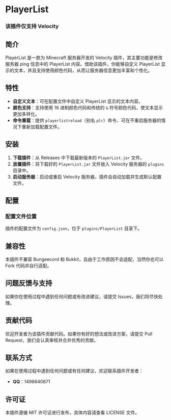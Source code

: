 # PlayerList
### 该插件仅支持 Velocity

## 简介
PlayerList 是一款为 Minecraft 服务器开发的 Velocity 插件，其主要功能是修改服务器 ping 信息中的 PlayerList 内容。借助该插件，你能够自定义 PlayerList 显示的文本，并且支持使用颜色代码，从而让服务器信息更加丰富和个性化。

## 特性
- **自定义文本**：可在配置文件中自定义 PlayerList 显示的文本内容。
- **颜色支持**：支持使用 16 进制颜色代码和传统的 `&` 符号颜色代码，使文本显示更加多样化。
- **命令重载**：提供 `playerlistreload`（别名 `plr`）命令，可在不重启服务器的情况下重新加载配置文件。

## 安装
1. **下载插件**：从 Releases 中下载最新版本的 `PlayerList.jar` 文件。
2. **放置插件**：将下载好的 `PlayerList.jar` 文件放入 Velocity 服务器的 `plugins` 目录中。
3. **启动服务器**：启动或重启 Velocity 服务器，插件会自动加载并生成默认配置文件。

## 配置
### 配置文件位置
插件的配置文件为 `config.json`，位于 `plugins/PlayerList` 目录下。

## 兼容性
本插件不兼容 Bungeecord 和 Bukkit，且由于工作原因不会适配，当然你也可以 Fork 代码并自行适配。

## 问题反馈与支持
如果你在使用过程中遇到任何问题或有改进建议，请提交 Issues，我们将尽快处理。

## 贡献代码
欢迎开发者为该插件贡献代码。如果你有好的想法或改进方案，请提交 Pull Request，我们会认真审核并合并优秀的贡献。

## 联系方式
如果在使用过程中遇到任何问题或有任何建议，欢迎联系插件开发者：
- **QQ**：1498640871

## 许可证
本插件遵循 MIT 许可证进行发布，具体内容请查看 LICENSE 文件。
